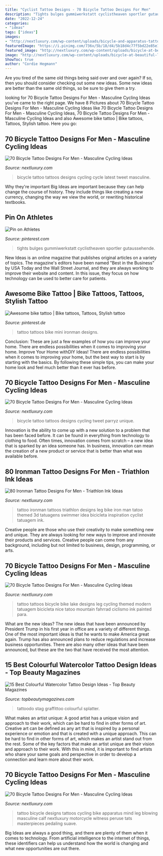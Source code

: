 ```yaml
---
title: "Cyclist Tattoo Designs - 70 Bicycle Tattoo Designs For Men"
description: "Tights bulges gummiwerkstatt cyclistheaven sportler gutaussehende"
date: "2022-12-24"
categories:
- "ideas"
tags: ["ideas"]
images:
- "http://nextluxury.com/wp-content/uploads/bicycle-and-apparatus-tattoo-on-calves-for-men.jpg"
featuredImage: "https://i.pinimg.com/736x/5b/18/d4/5b18d4c77f5bd22e85e1426a094ec5fa--ironman-tattoo-bike-tattoos.jpg"
featured_image: "http://nextluxury.com/wp-content/uploads/bicycle-at-beautiful-lake-tattoo-on-legs-for-men.jpg"
image: "http://nextluxury.com/wp-content/uploads/bicycle-at-beautiful-lake-tattoo-on-legs-for-men.jpg"
ShowToc: true
author: "Cordie Hegmann"
---
```



Are you tired of the same old things being said over and over again? If so, then you should consider checking out some new ideas. Some new ideas are better than the same old things, so be sure to give them a try.

	

		
looking for 70 Bicycle Tattoo Designs For Men - Masculine Cycling Ideas you've came to the right page. We have 8 Pictures about 70 Bicycle Tattoo Designs For Men - Masculine Cycling Ideas like 70 Bicycle Tattoo Designs For Men - Masculine Cycling Ideas, 70 Bicycle Tattoo Designs For Men - Masculine Cycling Ideas and also Awesome bike tattoo | Bike tattoos, Tattoos, Stylish tattoo. Here you go:
		
    
## 70 Bicycle Tattoo Designs For Men - Masculine Cycling Ideas

<img loading=lazy src="http://nextluxury.com/wp-content/uploads/shaded-bicycle-tattoo-male-on-thighs.jpg" onerror="this.onerror=null;this.src='https://tse3.mm.bing.net/th?id=OIP.TZkYNvYsCro1cRoqUdVV9AHaHa&amp;pid=15.1';" alt="70 Bicycle Tattoo Designs For Men - Masculine Cycling Ideas">

_Source: nextluxury.com_

>bicycle tattoo tattoos designs cycling cycle latest tweet masculine. 

	

Why they're important
Big Ideas are important because they can help change the course of history. They include things like creating a new currency, changing the way we view the world, or rewriting historical textbooks.

    
## Pin On Athletes

<img loading=lazy src="https://i.pinimg.com/736x/06/22/db/0622db3e2be2e4b48850c31fffd7b3ef.jpg" onerror="this.onerror=null;this.src='https://tse4.mm.bing.net/th?id=OIP.emFS8ScCa3Bgo0t6BJ5n4gHaLK&amp;pid=15.1';" alt="Pin on Athletes">

_Source: pinterest.com_

>tights bulges gummiwerkstatt cyclistheaven sportler gutaussehende. 

	

New Ideas is an online magazine that publishes original articles on a variety of topics. The magazine's editors have been named "Best in the Business" by USA Today and the Wall Street Journal, and they are always working to improve their website and content. In this issue, they focus on how technology can be used to better care for patients.

    
## Awesome Bike Tattoo | Bike Tattoos, Tattoos, Stylish Tattoo

<img loading=lazy src="https://i.pinimg.com/736x/5b/18/d4/5b18d4c77f5bd22e85e1426a094ec5fa--ironman-tattoo-bike-tattoos.jpg" onerror="this.onerror=null;this.src='https://tse3.mm.bing.net/th?id=OIP.Go57EcHAp8b03bc8dyDUsAHaHs&amp;pid=15.1';" alt="Awesome bike tattoo | Bike tattoos, Tattoos, Stylish tattoo">

_Source: pinterest.de_

>tattoo tattoos bike mini ironman designs. 

	

Conclusion: These are just a few examples of how you can improve your home. There are endless possibilities when it comes to improving your home.
Improve Your Home withDIY Ideas!
There are endless possibilities when it comes to improving your home, but the best way to start is by starting with the basics. By following these simple tips, you can make your home look and feel much better than it ever has before.

    
## 70 Bicycle Tattoo Designs For Men - Masculine Cycling Ideas

<img loading=lazy src="http://nextluxury.com/wp-content/uploads/sporstman-on-bicycle-tattoo-on-arms-for-males.jpg" onerror="this.onerror=null;this.src='https://tse2.mm.bing.net/th?id=OIP.gjJ829yQlU8rlZYVzZZRkAHaHa&amp;pid=15.1';" alt="70 Bicycle Tattoo Designs For Men - Masculine Cycling Ideas">

_Source: nextluxury.com_

>bicycle tattoo tattoos designs cycling tweet parryz unique. 

	

Innovation is the ability to come up with a new solution to a problem that has been faced before. It can be found in everything from technology to clothing to food. Often times, innovation comes from scratch – a new idea that is sparked by an idea someone has. In business, innovation can mean the creation of a new product or service that is better than what was available before.

    
## 80 Ironman Tattoo Designs For Men - Triathlon Ink Ideas

<img loading=lazy src="http://nextluxury.com/wp-content/uploads/3d-guys-ironman-tattoo-design-idea-inspiration-on-leg.jpg" onerror="this.onerror=null;this.src='https://tse1.mm.bing.net/th?id=OIP.TOMXYK5DzPCuY5ZpdNghhAAAAA&amp;pid=15.1';" alt="80 Ironman Tattoo Designs For Men - Triathlon Ink Ideas">

_Source: nextluxury.com_

>tattoo ironman tattoos triathlon designs leg bike iron man tatoo themed 3d tatuagens swimmer idea bicicleta inspiration cyclist tatuagem ink. 

	

Creative people are those who use their creativity to make something new and unique. They are always looking for new ways to improve and innovate their products and services. Creative people can come from any background, including but not limited to business, design, programming, or arts.

    
## 70 Bicycle Tattoo Designs For Men - Masculine Cycling Ideas

<img loading=lazy src="http://nextluxury.com/wp-content/uploads/bicycle-at-beautiful-lake-tattoo-on-legs-for-men.jpg" onerror="this.onerror=null;this.src='https://tse2.mm.bing.net/th?id=OIP.J9DuoA-rWgE5as2YrvhSkQHaHa&amp;pid=15.1';" alt="70 Bicycle Tattoo Designs For Men - Masculine Cycling Ideas">

_Source: nextluxury.com_

>tattoo tattoos bicycle bike lake designs leg cycling themed modern tatuagem bicicleta nice tatoo mountain fahrrad ciclismo ink painted para. 

	

What are the new ideas?
The new ideas that have been announced by President Trump in his first year in office are a variety of different things. One of the most important ideas is that he wants to make America great again. Trump has also announced plans to reduce regulations and increase business opportunities. There are also many other ideas that have been announced, but these are the two that have received the most attention.

    
## 15 Best Colourful Watercolor Tattoo Design Ideas - Top Beauty Magazines

<img loading=lazy src="https://www.topbeautymagazines.com/wp-content/uploads/2019/11/watercolor-tattoo-12.jpg" onerror="this.onerror=null;this.src='https://tse4.mm.bing.net/th?id=OIP.yhbSrrq-57HnDrOskwizyAHaLH&amp;pid=15.1';" alt="15 Best Colourful Watercolor Tattoo Design Ideas - Top Beauty Magazines">

_Source: topbeautymagazines.com_

>tattoodo stag graffittoo colourful splatter. 

	

What makes an artist unique: A good artist has a unique vision and approach to their work, which can be hard to find in other forms of art.
Creative art can be defined as any art that is inspired by a personal experience or emotion and that is created with a unique approach. This can be hard to find in other forms of art, which makes an artist stand out from the rest. Some of the key factors that make an artist unique are their vision and approach to their work. With this in mind, it is important to find artists who share your same goals and perspective in order to develop a connection and learn more about their work.

    
## 70 Bicycle Tattoo Designs For Men - Masculine Cycling Ideas

<img loading=lazy src="http://nextluxury.com/wp-content/uploads/bicycle-and-apparatus-tattoo-on-calves-for-men.jpg" onerror="this.onerror=null;this.src='https://tse1.mm.bing.net/th?id=OIP.7cTpaHYqjzKdKcaG4SFm6gHaHa&amp;pid=15.1';" alt="70 Bicycle Tattoo Designs For Men - Masculine Cycling Ideas">

_Source: nextluxury.com_

>tattoo bicycle designs tattoos cycling bike apparatus mind leg blowing masculine calf nextluxury motorcycle witness peruse tats masterpieces pedaling suave. 

	

Big Ideas are always a good thing, and there are plenty of them when it comes to technology. From artificial intelligence to the internet of things, these identifiers can help us understand how the world is changing and what new opportunities are out there.

